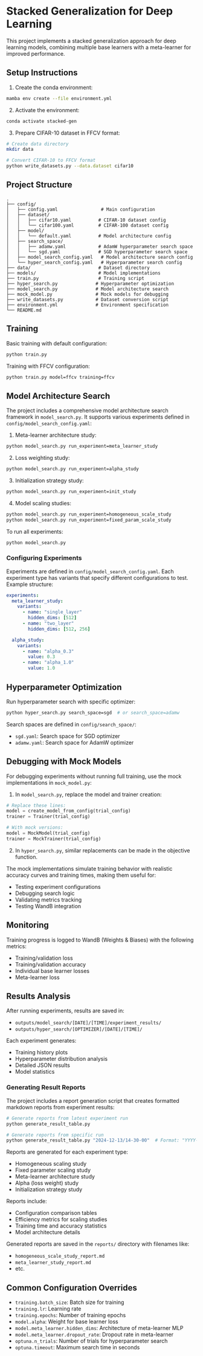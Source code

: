 # Stacked Generalization for Deep Learning

This project implements a stacked generalization approach for deep learning models, combining multiple base learners with a meta-learner for improved performance.

## Setup Instructions

1. Create the conda environment:
```bash
mamba env create --file environment.yml
```

2. Activate the environment:
```bash
conda activate stacked-gen
```

3. Prepare CIFAR-10 dataset in FFCV format:
```bash
# Create data directory
mkdir data

# Convert CIFAR-10 to FFCV format
python write_datasets.py --data.dataset cifar10
```

## Project Structure
```
.
├── config/
│   ├── config.yaml                # Main configuration
│   ├── dataset/
│   │   ├── cifar10.yaml          # CIFAR-10 dataset config
│   │   └── cifar100.yaml         # CIFAR-100 dataset config
│   ├── model/
│   │   └── default.yaml          # Model architecture config
│   ├── search_space/
│   │   ├── adamw.yaml            # AdamW hyperparameter search space
│   │   └── sgd.yaml              # SGD hyperparameter search space
│   ├── model_search_config.yaml   # Model architecture search config
│   └── hyper_search_config.yaml   # Hyperparameter search config
├── data/                         # Dataset directory
├── models/                       # Model implementations
├── train.py                      # Training script
├── hyper_search.py              # Hyperparameter optimization
├── model_search.py              # Model architecture search
├── mock_model.py                # Mock models for debugging
├── write_datasets.py            # Dataset conversion script
├── environment.yml              # Environment specification
└── README.md
```

## Training

Basic training with default configuration:
```bash
python train.py
```

Training with FFCV configuration:
```bash
python train.py model=ffcv training=ffcv
```

## Model Architecture Search

The project includes a comprehensive model architecture search framework in `model_search.py`. It supports various experiments defined in `config/model_search_config.yaml`:

1. Meta-learner architecture study:
```bash
python model_search.py run_experiment=meta_learner_study
```

2. Loss weighting study:
```bash
python model_search.py run_experiment=alpha_study
```

3. Initialization strategy study:
```bash
python model_search.py run_experiment=init_study
```

4. Model scaling studies:
```bash
python model_search.py run_experiment=homogeneous_scale_study
python model_search.py run_experiment=fixed_param_scale_study
```

To run all experiments:
```bash
python model_search.py
```

### Configuring Experiments

Experiments are defined in `config/model_search_config.yaml`. Each experiment type has variants that specify different configurations to test. Example structure:

```yaml
experiments:
  meta_learner_study:
    variants:
      - name: "single_layer"
        hidden_dims: [512]
      - name: "two_layer"
        hidden_dims: [512, 256]

  alpha_study:
    variants:
      - name: "alpha_0.3"
        value: 0.3
      - name: "alpha_1.0"
        value: 1.0
```

## Hyperparameter Optimization

Run hyperparameter search with specific optimizer:
```bash
python hyper_search.py search_space=sgd  # or search_space=adamw
```

Search spaces are defined in `config/search_space/`:
- `sgd.yaml`: Search space for SGD optimizer
- `adamw.yaml`: Search space for AdamW optimizer

## Debugging with Mock Models

For debugging experiments without running full training, use the mock implementations in `mock_model.py`:

1. In `model_search.py`, replace the model and trainer creation:
```python
# Replace these lines:
model = create_model_from_config(trial_config)
trainer = Trainer(trial_config)

# With mock versions:
model = MockModel(trial_config)
trainer = MockTrainer(trial_config)
```

2. In `hyper_search.py`, similar replacements can be made in the objective function.

The mock implementations simulate training behavior with realistic accuracy curves and training times, making them useful for:
- Testing experiment configurations
- Debugging search logic
- Validating metrics tracking
- Testing WandB integration

## Monitoring

Training progress is logged to WandB (Weights & Biases) with the following metrics:
- Training/validation loss
- Training/validation accuracy
- Individual base learner losses
- Meta-learner loss

## Results Analysis

After running experiments, results are saved in:
- `outputs/model_search/[DATE]/[TIME]/experiment_results/`
- `outputs/hyper_search/[OPTIMIZER]/[DATE]/[TIME]/`

Each experiment generates:
- Training history plots
- Hyperparameter distribution analysis
- Detailed JSON results
- Model statistics

### Generating Result Reports

The project includes a report generation script that creates formatted markdown reports from experiment results:

```bash
# Generate reports from latest experiment run
python generate_result_table.py

# Generate reports from specific run
python generate_result_table.py "2024-12-13/14-30-00"  # Format: "YYYY-MM-DD/HH-MM-SS"
```

Reports are generated for each experiment type:
- Homogeneous scaling study
- Fixed parameter scaling study
- Meta-learner architecture study
- Alpha (loss weight) study
- Initialization strategy study

Reports include:
- Configuration comparison tables
- Efficiency metrics for scaling studies
- Training time and accuracy statistics
- Model architecture details

Generated reports are saved in the `reports/` directory with filenames like:
- `homogeneous_scale_study_report.md`
- `meta_learner_study_report.md`
- etc.

## Common Configuration Overrides

- `training.batch_size`: Batch size for training
- `training.lr`: Learning rate
- `training.epochs`: Number of training epochs
- `model.alpha`: Weight for base learner loss
- `model.meta_learner.hidden_dims`: Architecture of meta-learner MLP
- `model.meta_learner.dropout_rate`: Dropout rate in meta-learner
- `optuna.n_trials`: Number of trials for hyperparameter search
- `optuna.timeout`: Maximum search time in seconds